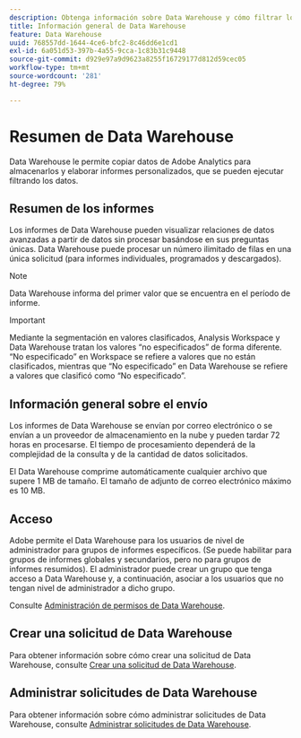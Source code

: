 ```yaml
---
description: Obtenga información sobre Data Warehouse y cómo filtrar los datos, lo que le permite crear y ejecutar informes personalizados.
title: Información general de Data Warehouse
feature: Data Warehouse
uuid: 768557dd-1644-4ce6-bfc2-8c46dd6e1cd1
exl-id: 6a051d53-397b-4a55-9cca-1c83b31c9448
source-git-commit: d929e97a9d9623a8255f16729177d812d59cec05
workflow-type: tm+mt
source-wordcount: '281'
ht-degree: 79%

---
```


# Resumen de Data Warehouse

Data Warehouse le permite copiar datos de Adobe Analytics para almacenarlos y elaborar informes personalizados, que se pueden ejecutar filtrando los datos.

## Resumen de los informes

Los informes de Data Warehouse pueden visualizar relaciones de datos avanzadas a partir de datos sin procesar basándose en sus preguntas únicas. Data Warehouse puede procesar un número ilimitado de filas en una única solicitud (para informes individuales, programados y descargados).

>[!NOTE]
>
>Data Warehouse informa del primer valor que se encuentra en el período de informe.

>[!IMPORTANT]
>
>Mediante la segmentación en valores clasificados, Analysis Workspace y Data Warehouse tratan los valores “no especificados” de forma diferente. “No especificado” en Workspace se refiere a valores que no están clasificados, mientras que “No especificado” en Data Warehouse se refiere a valores que clasificó como “No especificado”.

## Información general sobre el envío

Los informes de Data Warehouse se envían por correo electrónico o se envían a un proveedor de almacenamiento en la nube y pueden tardar 72 horas en procesarse. El tiempo de procesamiento dependerá de la complejidad de la consulta y de la cantidad de datos solicitados.

El Data Warehouse comprime automáticamente cualquier archivo que supere 1 MB de tamaño. El tamaño de adjunto de correo electrónico máximo es 10 MB.

## Acceso

Adobe permite el Data Warehouse para los usuarios de nivel de administrador para grupos de informes específicos. (Se puede habilitar para grupos de informes globales y secundarios, pero no para grupos de informes resumidos). El administrador puede crear un grupo que tenga acceso a Data Warehouse y, a continuación, asociar a los usuarios que no tengan nivel de administrador a dicho grupo.

Consulte [Administración de permisos de Data Warehouse](/help/export/data-warehouse/t-dw-group.md).

## Crear una solicitud de Data Warehouse

Para obtener información sobre cómo crear una solicitud de Data Warehouse, consulte [Crear una solicitud de Data Warehouse](/help/export/data-warehouse/create-request/t-dw-create-request.md).

## Administrar solicitudes de Data Warehouse

Para obtener información sobre cómo administrar solicitudes de Data Warehouse, consulte [Administrar solicitudes de Data Warehouse](/help/export/data-warehouse/data-warehouse-requests-manage.md).

